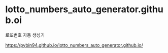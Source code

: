 # lotto_numbers_auto_generator.github.oi

로또번호 자동 생성기

https://pybin94.github.io/lotto_numbers_auto_generator.github.io/
